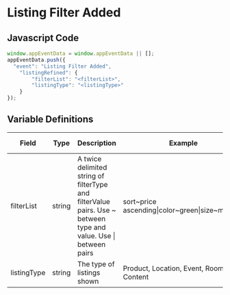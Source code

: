 # Listing Filter Added

### 

## Javascript Code
```js
window.appEventData = window.appEventData || [];
appEventData.push({
  "event": "Listing Filter Added",
    "listingRefined": {
        "filterList": "<filterList>",
        "listingType": "<listingType>"
    }
});
```

## Variable Definitions

|Field|Type|Description|Example|Pattern|Min Length|Max Length|Minimum|Maximum|Multiple Of|
| --- | --- | --- | --- | --- | --- | --- | --- | --- | --- |
|filterList|string|A twice delimited string of filterType and filterValue pairs.  Use \~ between type and value.  Use \| between pairs|sort\~price ascending\|color\~green\|size\~medium|||||||
|listingType|string|The type of listings shown|Product, Location, Event, Room, Content|||||||




